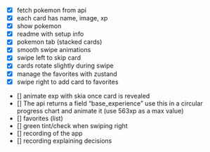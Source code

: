 - [x] fetch pokemon from api
- [x] each card has name, image, xp
- [x] show pokemon
- [x] readme with setup info
- [x] pokemon tab (stacked cards)
- [x] smooth swipe animations
- [x] swipe left to skip card
- [x] cards rotate slightly during swipe
- [x] manage the favorites with zustand
- [x] swipe right to add card to favorites
- [] animate exp with skia once card is revealed
- [] The api returns a field “base_experience” use this in a circular progress chart and animate it (use 563xp as a max value)
- [] favorites (list)
- [] green tint/check when swiping right
- [] recording of the app
- [] recording explaining decisions